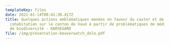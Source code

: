 ```yaml
---
templateKey: files
date: 2022-01-14T08:41:30.417Z
title: Quelques actions emblématiques menées en faveur du castor et de sa
  cohabitation sur le canton de Vaud à partir de problématiques de médiation et
  de biodiversité - KARSEGARD
file: /img/présentation-beaverwatch_dole.pdf
---
```

